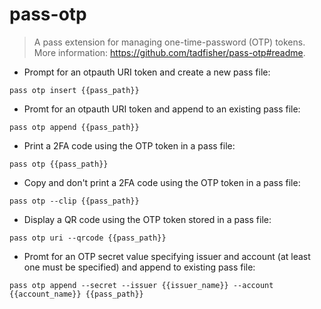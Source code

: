 # pass-otp

> A pass extension for managing one-time-password (OTP) tokens.
> More information: <https://github.com/tadfisher/pass-otp#readme>.

- Prompt for an otpauth URI token and create a new pass file:

`pass otp insert {{pass_path}}`

- Promt for an otpauth URI token and append to an existing pass file:

`pass otp append {{pass_path}}`

- Print a 2FA code using the OTP token in a pass file:

`pass otp {{pass_path}}`

- Copy and don't print a 2FA code using the OTP token in a pass file:

`pass otp --clip {{pass_path}}`

- Display a QR code using the OTP token stored in a pass file:

`pass otp uri --qrcode {{pass_path}}`

- Promt for an OTP secret value specifying issuer and account (at least one must be specified) and append to existing pass file:

`pass otp append --secret --issuer {{issuer_name}} --account {{account_name}} {{pass_path}}`
